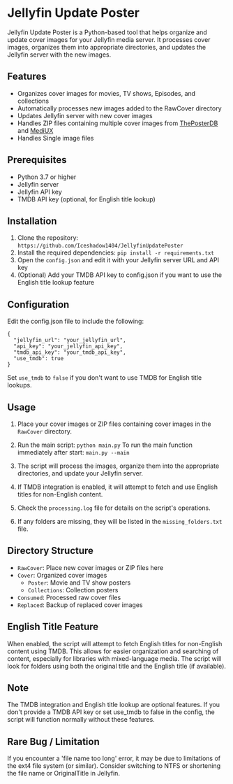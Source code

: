 # Jellyfin Update Poster

Jellyfin Update Poster is a Python-based tool that helps organize and update cover images for your Jellyfin media server. It processes cover images, organizes them into appropriate directories, and updates the Jellyfin server with the new images.

## Features

- Organizes cover images for movies, TV shows, Episodes, and collections
- Automatically processes new images added to the RawCover directory
- Updates Jellyfin server with new cover images
- Handles ZIP files containing multiple cover images from [ThePosterDB](https://theposterdb.com/) and [MediUX](https://mediux.pro)
- Handles Single image files

## Prerequisites

- Python 3.7 or higher
- Jellyfin server
- Jellyfin API key
- TMDB API key (optional, for English title lookup)

## Installation

1. Clone the repository: `https://github.com/Iceshadow1404/JellyfinUpdatePoster`
2. Install the required dependencies: `pip install -r requirements.txt`
3. Open the `config.json` and edit it with your Jellyfin server URL and API key
4. (Optional) Add your TMDB API key to config.json if you want to use the English title lookup feature

## Configuration
Edit the config.json file to include the following: 
```
{
  "jellyfin_url": "your_jellyfin_url",
  "api_key": "your_jellyfin_api_key",
  "tmdb_api_key": "your_tmdb_api_key",
  "use_tmdb": true
}
```
Set `use_tmdb` to `false` if you don't want to use TMDB for English title lookups.

## Usage

1. Place your cover images or ZIP files containing cover images in the `RawCover` directory.

2. Run the main script: `python main.py` To run the main function immediately after start: `main.py --main`

3. The script will process the images, organize them into the appropriate directories, and update your Jellyfin server.

4. If TMDB integration is enabled, it will attempt to fetch and use English titles for non-English content.

5. Check the `processing.log` file for details on the script's operations.

6. If any folders are missing, they will be listed in the `missing_folders.txt` file.

## Directory Structure

- `RawCover`: Place new cover images or ZIP files here
- `Cover`: Organized cover images
  - `Poster`: Movie and TV show posters
  - `Collections`: Collection posters
- `Consumed`: Processed raw cover files
- `Replaced`: Backup of replaced cover images

## English Title Feature


When enabled, the script will attempt to fetch English titles for non-English content using TMDB. This allows for easier organization and searching of content, especially for libraries with mixed-language media. The script will look for folders using both the original title and the English title (if available).

## Note

The TMDB integration and English title lookup are optional features. If you don't provide a TMDB API key or set use_tmdb to false in the config, the script will function normally without these features.

## Rare Bug / Limitation 

If you encounter a 'file name too long' error, it may be due to limitations of the ext4 file system (or similar). Consider switching to NTFS or shortening the file name or OriginalTitle in Jellyfin.
